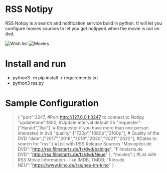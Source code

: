 # RSS Notipy

RSS Notipy is a search and notification service build in python.
It will let you configure movies sources to let you get notipyed when the movie is out on dvd.

![Wish list](https://ibb.co/VWsWRDg)
![Movies](https://ibb.co/vzhBXPM)

# Install and run

* python3 -m pip install -r requirements.txt
* python3 rss.py


# Sample Configuration

>{
    "port":3247, #Port http://127.0.0.1:3247 to connect to Notipy
    "updatetime":1800, #Update interval default 2h
    "requester":["Harald","Ilse"], # Requester if you have more than one person interested in dvd
    "quality":["720p","1080p","2160p"], # Quality of the DVD
    "date":["2017","2018","2019","2020","2021","2022"], #Dates to search for
    "rss":{ #List with RSS Release Sources
        "Moviepilot.de DVD":"http://rss.filmstarts.de/fs/dvd/baldige",
        "Filmstarts.de DVD":"http://rss.filmstarts.de/fs/dvd/Neue"
    },
    "movies":{ #List with RSS Movie Information - like IMDB, TMDB;
        "Kino.de NEU":"https://www.kino.de/rss/neu-im-kino"
}




